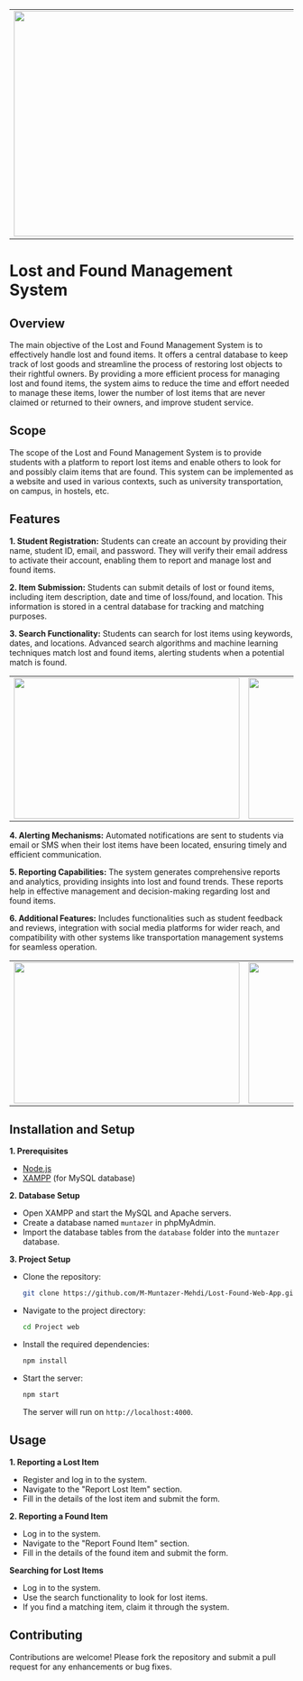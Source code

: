 <table align="center">
  <tr>
    <td align="center">
     <img src="https://i.postimg.cc/YCjQKyyC/project-Three1.jpg" border="0" width="800" height="400">
    </td>
  </tr>
</table>

# Lost and Found Management System

## Overview

The main objective of the Lost and Found Management System is to effectively handle lost and found items. It offers a central database to keep track of lost goods and streamline the process of restoring lost objects to their rightful owners. By providing a more efficient process for managing lost and found items, the system aims to reduce the time and effort needed to manage these items, lower the number of lost items that are never claimed or returned to their owners, and improve student service.

## Scope
The scope of the Lost and Found Management System is to provide students with a platform to report lost items and enable others to look for and possibly claim items that are found. This system can be implemented as a website and used in various contexts, such as university transportation, on campus, in hostels, etc.

## Features

**1. Student Registration:**
Students can create an account by providing their name, student ID, email, and password. They will verify their email address to activate their account, enabling them to report and manage lost and found items.

**2. Item Submission:**
Students can submit details of lost or found items, including item description, date and time of loss/found, and location. This information is stored in a central database for tracking and matching purposes.

**3. Search Functionality:**
Students can search for lost items using keywords, dates, and locations. Advanced search algorithms and machine learning techniques match lost and found items, alerting students when a potential match is found.

<table align="center">
  <tr>
    <td align="center">
     <img src="https://i.postimg.cc/wM2RnSKF/Screenshot-2024-08-07-042750.png" border="0" width="400" height="250">
    </td>
     <td align="center">
     <img src="https://i.postimg.cc/bJNh3MTq/Screenshot-2024-08-07-042840.png" border="0" width="400" height="250">
    </td>
  </tr>
</table>

**4. Alerting Mechanisms:**
Automated notifications are sent to students via email or SMS when their lost items have been located, ensuring timely and efficient communication.

**5. Reporting Capabilities:**
The system generates comprehensive reports and analytics, providing insights into lost and found trends. These reports help in effective management and decision-making regarding lost and found items.

**6. Additional Features:**
Includes functionalities such as student feedback and reviews, integration with social media platforms for wider reach, and compatibility with other systems like transportation management systems for seamless operation.

<table align="center">
  <tr>
    <td align="center">
     <img src="https://i.postimg.cc/cCDDckJt/Screenshot-2024-08-07-043257.png" border="0" width="400" height="250">
    </td>
     <td align="center">
     <img src="https://i.postimg.cc/zfmxpgq7/Screenshot-2024-08-07-043611.png" border="0" width="400" height="250">
    </td>
  </tr>
</table>

## Installation and Setup
**1. Prerequisites**
  - [Node.js](https://nodejs.org/)
  - [XAMPP](https://www.apachefriends.org/index.html) (for MySQL database)

**2. Database Setup**
  - Open XAMPP and start the MySQL and Apache servers.
  - Create a database named `muntazer` in phpMyAdmin.
  - Import the database tables from the `database` folder into the `muntazer` database.

**3. Project Setup**
- Clone the repository:
     ```bash
     git clone https://github.com/M-Muntazer-Mehdi/Lost-Found-Web-App.git
     ```
- Navigate to the project directory:
     ```bash
     cd Project web
     ```
- Install the required dependencies:
     ```bash
     npm install
     ```
- Start the server:
     ```bash
     npm start
     ```
     The server will run on `http://localhost:4000`.

## Usage
**1. Reporting a Lost Item**
  - Register and log in to the system.
  - Navigate to the "Report Lost Item" section.
  - Fill in the details of the lost item and submit the form.

**2. Reporting a Found Item**
  - Log in to the system.
  - Navigate to the "Report Found Item" section.
  - Fill in the details of the found item and submit the form.

**Searching for Lost Items**
  - Log in to the system.
  - Use the search functionality to look for lost items.
  - If you find a matching item, claim it through the system.

## Contributing

Contributions are welcome! Please fork the repository and submit a pull request for any enhancements or bug fixes.
